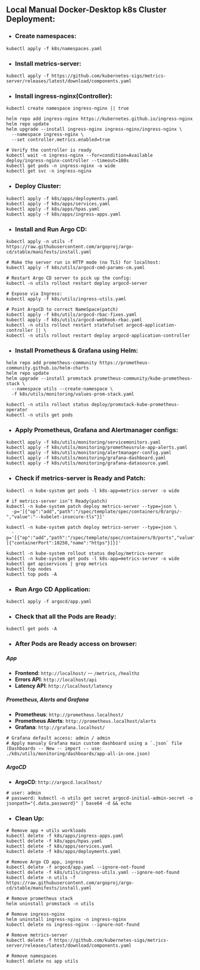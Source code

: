## Local Manual Docker-Desktop k8s Cluster Deployment:
- ### Create namespaces:
```
kubectl apply -f k8s/namespaces.yaml
```
- ### Install metrics-server:
```
kubectl apply -f https://github.com/kubernetes-sigs/metrics-server/releases/latest/download/components.yaml
```
- ### Install ingress-nginx(Controller):
```
kubectl create namespace ingress-nginx || true

helm repo add ingress-nginx https://kubernetes.github.io/ingress-nginx
helm repo update
helm upgrade --install ingress-nginx ingress-nginx/ingress-nginx \
  --namespace ingress-nginx \
  --set controller.metrics.enabled=true

# Verify the controller is ready
kubectl wait -n ingress-nginx --for=condition=Available deploy/ingress-nginx-controller --timeout=180s
kubectl get pods -n ingress-nginx -o wide
kubectl get svc -n ingress-nginx
```
- ### Deploy Cluster:
```
kubectl apply -f k8s/apps/deployments.yaml
kubectl apply -f k8s/apps/services.yaml
kubectl apply -f k8s/apps/hpas.yaml
kubectl apply -f k8s/apps/ingress-apps.yaml
```
- ### Install and Run Argo CD:
```
kubectl apply -n utils -f https://raw.githubusercontent.com/argoproj/argo-cd/stable/manifests/install.yaml

# Make the server run in HTTP mode (no TLS) for localhost:
kubectl apply -f k8s/utils/argocd-cmd-params-cm.yaml

# Restart Argo CD server to pick up the config:
kubectl -n utils rollout restart deploy argocd-server

# Expose via Ingress:
kubectl apply -f k8s/utils/ingress-utils.yaml

# Point ArgoCD to correct NameSpace(patch)
kubectl apply -f k8s/utils/argocd-rbac-fixes.yaml
kubectl apply -f k8s/utils/argocd-webhook-rbac.yaml
kubectl -n utils rollout restart statefulset argocd-application-controller || \
kubectl -n utils rollout restart deploy argocd-application-controller
```
- ### Install Prometheus & Grafana using Helm:
```
helm repo add prometheus-community https://prometheus-community.github.io/helm-charts
helm repo update
helm upgrade --install promstack prometheus-community/kube-prometheus-stack \
  --namespace utils --create-namespace \
  -f k8s/utils/monitoring/values-prom-stack.yaml

kubectl -n utils rollout status deploy/promstack-kube-prometheus-operator
kubectl -n utils get pods
```
- ### Apply Prometheus, Grafana and Alertmanager configs:
```
kubectl apply -f k8s/utils/monitoring/servicemonitors.yaml
kubectl apply -f k8s/utils/monitoring/prometheusrule-app-alerts.yaml
kubectl apply -f k8s/utils/monitoring/alertmanager-config.yaml
kubectl apply -f k8s/utils/monitoring/grafana-dashboard.yaml
kubectl apply -f k8s/utils/monitoring/grafana-datasource.yaml
```
- ### Check if metrics-server is Ready and Patch:
```
kubectl -n kube-system get pods -l k8s-app=metrics-server -o wide

# if metrics-server isn’t Ready(patch)
kubectl -n kube-system patch deploy metrics-server --type=json \
  -p='[{"op":"add","path":"/spec/template/spec/containers/0/args/-","value":"--kubelet-insecure-tls"}]'

kubectl -n kube-system patch deploy metrics-server --type=json \
  -p='[{"op":"add","path":"/spec/template/spec/containers/0/ports","value":[{"containerPort":10250,"name":"https"}]}]'

kubectl -n kube-system rollout status deploy/metrics-server
kubectl -n kube-system get pods -l k8s-app=metrics-server -o wide
kubectl get apiservices | grep metrics
kubectl top nodes
kubectl top pods -A
```
- ### Run Argo CD Application:
```
kubectl apply -f argocd/app.yaml
```
- ### Check that all the Pods are Ready:
```
kubectl get pods -A
```
- ### After Pods are Ready access on browser:
##### **App**
- **Frontend**: `http://localhost/` -- `/metrics`, `/healthz`
- **Errors API**: `http://localhost/api`
- **Latency API**: `http://localhost/latency`
##### **Prometheus, Alerts and Grafana**
- **Prometheus**: `http://prometheus.localhost/`
- **Prometheus Alerts**: `http://prometheus.localhost/alerts`
- **Grafana**: `http://grafana.localhost/`
```
# Grafana default access: admin / admin
# Apply manualy Grafana main custom dashboard using a `.json` file (Dashboards -- New -- import -- use: ./k8s/utils/monitoring/dashboards/app-all-in-one.json)
```
##### **ArgoCD**
- **ArgoCD**: `http://argocd.localhost/`
```
# user: admin
# password: kubectl -n utils get secret argocd-initial-admin-secret -o jsonpath="{.data.password}" | base64 -d && echo
```
- ### Clean Up:
```
# Remove app + utils workloads
kubectl delete -f k8s/apps/ingress-apps.yaml
kubectl delete -f k8s/apps/hpas.yaml
kubectl delete -f k8s/apps/services.yaml
kubectl delete -f k8s/apps/deployments.yaml

# Remove Argo CD app, ingress
kubectl delete -f argocd/app.yaml --ignore-not-found
kubectl delete -f k8s/utils/ingress-utils.yaml --ignore-not-found
kubectl delete -n utils -f https://raw.githubusercontent.com/argoproj/argo-cd/stable/manifests/install.yaml

# Remove prometheus stack
helm uninstall promstack -n utils

# Remove ingress-nginx
helm uninstall ingress-nginx -n ingress-nginx
kubectl delete ns ingress-nginx --ignore-not-found

# Remove metrics-server
kubectl delete -f https://github.com/kubernetes-sigs/metrics-server/releases/latest/download/components.yaml

# Remove namespaces
kubectl delete ns app utils
```
